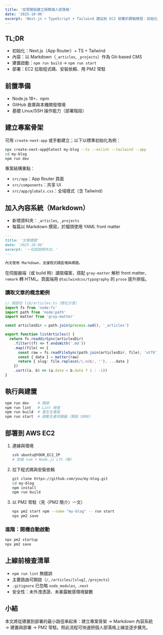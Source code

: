 ```yaml
---
title: '從零開始建立極簡個人部落格'
date: '2025-10-06'
excerpt: 'Next.js + TypeScript + Tailwind 建站到 EC2 部署的實戰教程：初始化、內容系統、建置與常駐。'
---
```


## TL;DR

- 初始化：Next.js（App Router）+ TS + Tailwind
- 內容：以 Markdown（`_articles`, `_projects`）作為 Git-based CMS
- 建置啟動：`npm run build` → `npm run start`
- 部署：EC2 拉取程式碼、安裝依賴、用 PM2 常駐

## 前置準備

- Node.js 18+、npm
- GitHub 倉庫與本機開發環境
- 基礎 Linux/SSH 操作能力（部署階段）

## 建立專案骨架

可用 `create-next-app` 或手動建立；以下以標準初始化為例：

```bash
npx create-next-app@latest my-blog --ts --eslint --tailwind --app
cd my-blog
npm run dev
```

專案結構重點：
- `src/app`：App Router 頁面
- `src/components`：共享 UI
- `src/app/globals.css`：全域樣式（含 Tailwind）

## 加入內容系統（Markdown）

- 新增資料夾：`_articles`, `_projects`
- 每篇以 Markdown 撰寫，於檔頭使用 YAML front matter

```md
---
title: '文章標題'
date: '2025-10-06'
excerpt: '一句話說明內文。'
---

內文使用 Markdown，支援程式碼區塊與標題。
```

在伺服器端（或 build 時）讀取檔案，搭配 `gray-matter` 解析 front matter、`remark` 轉 HTML。頁面端用 `@tailwindcss/typography` 的 `prose` 提升排版。

### 讀取文章的概念範例

```ts
// 假設在 lib/articles.ts（簡化示意）
import fs from 'node:fs'
import path from 'node:path'
import matter from 'gray-matter'

const articlesDir = path.join(process.cwd(), '_articles')

export function listArticles() {
  return fs.readdirSync(articlesDir)
    .filter((f) => f.endsWith('.md'))
    .map((file) => {
      const raw = fs.readFileSync(path.join(articlesDir, file), 'utf8')
      const { data } = matter(raw)
      return { slug: file.replace(/\.md$/, ''), ...data }
    })
    .sort((a, b) => (a.date < b.date ? 1 : -1))
}
```

## 執行與建置

```bash
npm run dev    # 開發
npm run lint   # Lint 檢查
npm run build  # 產生生產版
npm run start  # 啟動生產伺服器（預設 3000）
```

## 部署到 AWS EC2

1. 連線與環境
   ```bash
   ssh ubuntu@YOUR_EC2_IP
   # 安裝 nvm + Node.js LTS（略）
   ```
2. 拉下程式碼與安裝依賴
   ```bash
   git clone https://github.com/you/my-blog.git
   cd my-blog
   npm install
   npm run build
   ```
3. 以 PM2 常駐（見〈PM2 簡介〉一文）
   ```bash
   npx pm2 start npm --name "my-blog" -- run start
   npx pm2 save
   ```

### 進階：開機自動啟動

```bash
npx pm2 startup
npx pm2 save
```

## 上線前檢查清單

- `npm run lint` 無錯誤
- 主要路由可開啟（`/`, `/articles/[slug]`, `/projects`）
- `.gitignore` 已忽略 `node_modules`, `.next`
- 安全性：未外洩憑證、未暴露敏感環境變數

## 小結

本文將從建置到部署的最小路徑串起來：建立專案骨架 → Markdown 內容系統 → 建置與部署 → PM2 常駐。照此流程可快速把個人部落格上線並逐步擴充。
